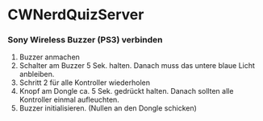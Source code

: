 # CWNerdQuizServer

### Sony Wireless Buzzer (PS3) verbinden
1. Buzzer anmachen
2. Schalter am Buzzer 5 Sek. halten. Danach muss das untere blaue Licht anbleiben.
3. Schritt 2 für alle Kontroller wiederholen
4. Knopf am Dongle ca. 5 Sek. gedrückt halten. Danach sollten alle Kontroller einmal aufleuchten. 
5. Buzzer initialisieren. (Nullen an den Dongle schicken)
